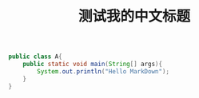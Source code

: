 ﻿---
title: 测试我的中文标题
category: first-category
---

```java
public class A{
	public static void main(String[] args){
		System.out.println("Hello MarkDown");
	}
}
```